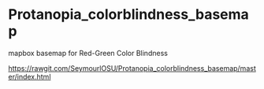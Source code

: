 # Protanopia_colorblindness_basemap
mapbox basemap for Red-Green Color Blindness


https://rawgit.com/SeymourlOSU/Protanopia_colorblindness_basemap/master/index.html


